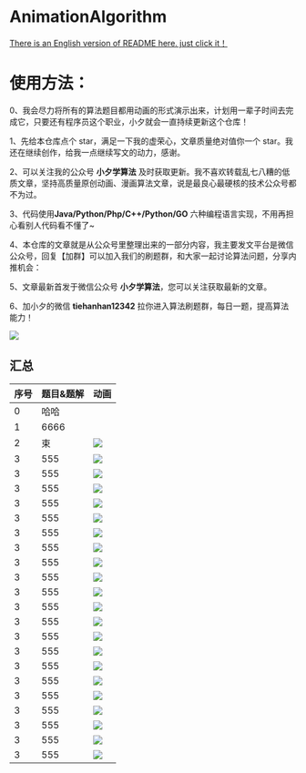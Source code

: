 # AnimationAlgorithm

[There is an English version of README here. just click it！](https://github.com/MisterBooo/LeetCodeAnimation/blob/master/README-En.md)

# 使用方法：

0、我会尽力将所有的算法题目都用动画的形式演示出来，计划用一辈子时间去完成它，只要还有程序员这个职业，小夕就会一直持续更新这个仓库！

1、先给本仓库点个 star，满足一下我的虚荣心，文章质量绝对值你一个 star。我还在继续创作，给我一点继续写文的动力，感谢。

2、可以关注我的公众号 **小夕学算法** 及时获取更新。我不喜欢转载乱七八糟的低质文章，坚持高质量原创动画、漫画算法文章，说是最良心最硬核的技术公众号都不为过。

3、代码使用**Java/Python/Php/C++/Python/GO** 六种编程语言实现，不用再担心看别人代码看不懂了~

4、本仓库的文章就是从公众号里整理出来的一部分内容，我主要发文平台是微信公众号，回复【加群】可以加入我们的刷题群，和大家一起讨论算法问题，分享内推机会：

5、文章最新首发于微信公众号 **小夕学算法**，您可以关注获取最新的文章。

6、加小夕的微信 **tiehanhan12342** 拉你进入算法刷题群，每日一题，提高算法能力！

![](Pictures/qrcode.jpg)




## 汇总

| 序号 | 题目&题解                                                    | 动画                                                         |
| ---- | ------------------------------------------------------------ | ------------------------------------------------------------ |
| 0    | 哈哈 |                                                              |
| 1    | 6666[](https://blog-1257126549.cos.ap-guangzhou.myqcloud.com/blog/av47v.gif) |
| 2    | 束 | ![](https://blog-1257126549.cos.ap-guangzhou.myqcloud.com/blog/fz933.gif) |
| 3    | 555 | ![](https://blog-1257126549.cos.ap-guangzhou.myqcloud.com/blog/vxa7f.gif) |
| 3    | 555 | ![](https://blog-1257126549.cos.ap-guangzhou.myqcloud.com/blog/vxa7f.gif) |
| 3    | 555 | ![](https://blog-1257126549.cos.ap-guangzhou.myqcloud.com/blog/vxa7f.gif) |
| 3    | 555 | ![](https://blog-1257126549.cos.ap-guangzhou.myqcloud.com/blog/vxa7f.gif) |
| 3    | 555 | ![](https://blog-1257126549.cos.ap-guangzhou.myqcloud.com/blog/vxa7f.gif) |
| 3    | 555 | ![](https://blog-1257126549.cos.ap-guangzhou.myqcloud.com/blog/vxa7f.gif) |
| 3    | 555 | ![](https://blog-1257126549.cos.ap-guangzhou.myqcloud.com/blog/vxa7f.gif) |
| 3    | 555 | ![](https://blog-1257126549.cos.ap-guangzhou.myqcloud.com/blog/vxa7f.gif) |
| 3    | 555 | ![](https://blog-1257126549.cos.ap-guangzhou.myqcloud.com/blog/vxa7f.gif) |
| 3    | 555 | ![](https://blog-1257126549.cos.ap-guangzhou.myqcloud.com/blog/vxa7f.gif) |
| 3    | 555 | ![](https://blog-1257126549.cos.ap-guangzhou.myqcloud.com/blog/vxa7f.gif) |
| 3    | 555 | ![](https://blog-1257126549.cos.ap-guangzhou.myqcloud.com/blog/vxa7f.gif) |
| 3    | 555 | ![](https://blog-1257126549.cos.ap-guangzhou.myqcloud.com/blog/vxa7f.gif) |
| 3    | 555 | ![](https://blog-1257126549.cos.ap-guangzhou.myqcloud.com/blog/vxa7f.gif) |
| 3    | 555 | ![](https://blog-1257126549.cos.ap-guangzhou.myqcloud.com/blog/vxa7f.gif) |
| 3    | 555 | ![](https://blog-1257126549.cos.ap-guangzhou.myqcloud.com/blog/vxa7f.gif) |
| 3    | 555 | ![](https://blog-1257126549.cos.ap-guangzhou.myqcloud.com/blog/vxa7f.gif) |
| 3    | 555 | ![](https://blog-1257126549.cos.ap-guangzhou.myqcloud.com/blog/vxa7f.gif) |
| 3    | 555 | ![](https://blog-1257126549.cos.ap-guangzhou.myqcloud.com/blog/vxa7f.gif) |
| 3    | 555 | ![](https://blog-1257126549.cos.ap-guangzhou.myqcloud.com/blog/vxa7f.gif) |
| 3    | 555 | ![](https://blog-1257126549.cos.ap-guangzhou.myqcloud.com/blog/vxa7f.gif) |
